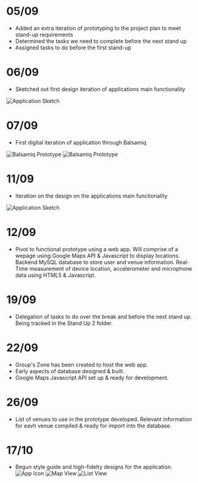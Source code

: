 # 05/09

- Added an extra iteration of prototyping to the project plan to meet stand-up requirements
- Determined the tasks we need to complete before the next stand up
- Assigned tasks to do before the first stand-up

# 06/09

- Sketched out first design iteration of applications main functionality

![Application Sketch](https://github.com/deco3500-2017/team-apollo/blob/master/images/sketch-001.jpg?raw=true "Main Application Sketch 001")

# 07/09

- First digital iteration of application through Balsamiq

![Balsamiq Prototype](https://github.com/deco3500-2017/team-apollo/blob/master/images/balsamiq-001.png?raw=true "Balsamiq Prototype 001") ![Balsamiq Prototype](https://github.com/deco3500-2017/team-apollo/blob/master/images/balsamiq-002.png?raw=true "Balsamiq Prototype 002")

# 11/09

- Iteration on the design on the applications main functionality

![Application Sketch](https://github.com/deco3500-2017/team-apollo/blob/master/images/sketch-002.JPG?raw=true "Main Application Sketch 002")

# 12/09
- Pivot to functional prototype using a web app. Will comprise of a wepage using Google Maps API & Javascript to display locations. Backend MySQL database to store user and venue information. Real-Time measurement of device location, accelerometer and microphone data using HTML5 & Javascript.

# 19/09
- Delegation of tasks to do over the break and before the next stand up. Being tracked in the Stand Up 2 folder.

# 22/09 
- Group's Zone has been created to host the web app. 
- Early aspects of database designed & built.
- Google Maps Javascript API set up & ready for development.

# 26/09
- List of venues to use in the prototype developed. Relevant information for eavh venue compiled & ready for import into the database.

# 17/10
- Begun style guide and high-fidelty designs for the application.
![App Icon](https://github.com/deco3500-2017/team-apollo/blob/master/images/AppIcon.png "App Icon")
![Map View](https://github.com/deco3500-2017/team-apollo/blob/master/images/MapView.png "Map View")
![List View](https://github.com/deco3500-2017/team-apollo/blob/master/images/ListView.png "List View")
